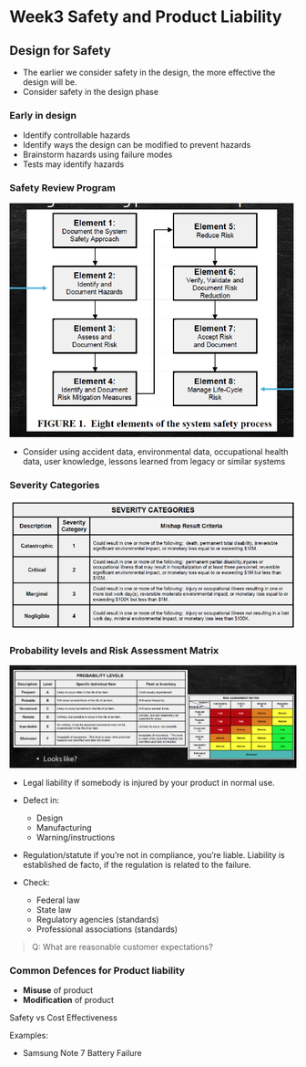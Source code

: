 # Week3 Safety and Product Liability

## Design for Safety

- The earlier we consider safety in the design, the more effective the design will be.
- Consider safety in the design phase

### Early in design

- Identify controllable hazards
- Identify ways the design can be modified to prevent hazards
- Brainstorm hazards using failure modes
- Tests may identify hazards

### Safety Review Program

![safety-review-program](images/safety-review-program.png)

- Consider using accident data, environmental data, occupational health data, user knowledge, lessons learned from legacy or similar systems

### Severity Categories

![severity-categories](images/severity-categories.png)

### Probability levels and Risk Assessment Matrix

![probability-levels](images/probability-levels.png)

- Legal liability if somebody is injured by your product in normal use.

- Defect in:

  - Design
  - Manufacturing
  - Warning/instructions

- Regulation/statute if you’re not in compliance, you’re liable.
  Liability is established de facto, if the regulation is related to the
  failure.

- Check:
  - Federal law
  - State law
  - Regulatory agencies (standards)
  - Professional associations (standards)

> Q: What are reasonable customer expectations?

### Common Defences for Product liability

- **Misuse** of product
- **Modification** of product

Safety vs Cost Effectiveness

Examples:

- Samsung Note 7 Battery Failure
